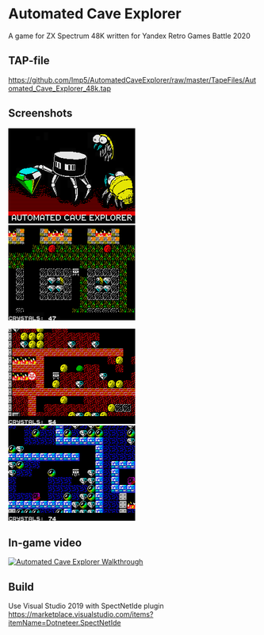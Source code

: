 # Automated Cave Explorer
A game for ZX Spectrum 48K written for Yandex Retro Games Battle 2020

## TAP-file
https://github.com/Imp5/AutomatedCaveExplorer/raw/master/TapeFiles/Automated_Cave_Explorer_48k.tap

## Screenshots

![](https://raw.githubusercontent.com/Imp5/AutomatedCaveExplorer/master/Screenshots/screen0.png)
![](https://raw.githubusercontent.com/Imp5/AutomatedCaveExplorer/master/Screenshots/screen1.png)

![](https://raw.githubusercontent.com/Imp5/AutomatedCaveExplorer/master/Screenshots/screen2.png)
![](https://raw.githubusercontent.com/Imp5/AutomatedCaveExplorer/master/Screenshots/screen3.png)

## In-game video

[![Automated Cave Explorer Walkthrough](https://img.youtube.com/vi/RaLi_eozBaU/0.jpg)](https://www.youtube.com/watch?v=RaLi_eozBaU "Automated Cave Explorer Walkthrough")

## Build
Use Visual Studio 2019 with SpectNetIde plugin https://marketplace.visualstudio.com/items?itemName=Dotneteer.SpectNetIde
